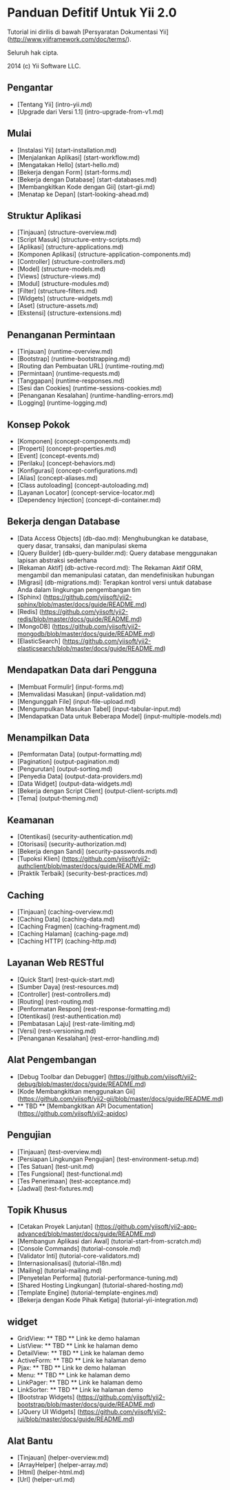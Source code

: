 Panduan Defitif Untuk Yii 2.0
===============================

Tutorial ini dirilis di bawah [Persyaratan Dokumentasi Yii] (http://www.yiiframework.com/doc/terms/).

Seluruh hak cipta.

2014 (c) Yii Software LLC.


Pengantar
------------

* [Tentang Yii] (intro-yii.md)
* [Upgrade dari Versi 1.1] (intro-upgrade-from-v1.md)


Mulai
---------------

* [Instalasi Yii] (start-installation.md)
* [Menjalankan Aplikasi] (start-workflow.md)
* [Mengatakan Hello] (start-hello.md)
* [Bekerja dengan Form] (start-forms.md)
* [Bekerja dengan Database] (start-databases.md)
* [Membangkitkan Kode dengan Gii] (start-gii.md)
* [Menatap ke Depan] (start-looking-ahead.md)


Struktur Aplikasi
---------------------

* [Tinjauan] (structure-overview.md)
* [Script Masuk] (structure-entry-scripts.md)
* [Aplikasi] (structure-applications.md)
* [Komponen Aplikasi] (structure-application-components.md)
* [Controller] (structure-controllers.md)
* [Model] (structure-models.md)
* [Views] (structure-views.md)
* [Modul] (structure-modules.md)
* [Filter] (structure-filters.md)
* [Widgets] (structure-widgets.md)
* [Aset] (structure-assets.md)
* [Ekstensi] (structure-extensions.md)


Penanganan Permintaan
-----------------

* [Tinjauan] (runtime-overview.md)
* [Bootstrap] (runtime-bootstrapping.md)
* [Routing dan Pembuatan URL] (runtime-routing.md)
* [Permintaan] (runtime-requests.md)
* [Tanggapan] (runtime-responses.md)
* [Sesi dan Cookies] (runtime-sessions-cookies.md)
* [Penanganan Kesalahan] (runtime-handling-errors.md)
* [Logging] (runtime-logging.md)


Konsep Pokok
------------

* [Komponen] (concept-components.md)
* [Properti] (concept-properties.md)
* [Event] (concept-events.md)
* [Perilaku] (concept-behaviors.md)
* [Konfigurasi] (concept-configurations.md)
* [Alias] (concept-aliases.md)
* [Class autoloading] (concept-autoloading.md)
* [Layanan Locator] (concept-service-locator.md)
* [Dependency Injection] (concept-di-container.md)


Bekerja dengan Database
----------------------

* [Data Access Objects] (db-dao.md): Menghubungkan ke database, query dasar, transaksi, dan manipulasi skema
* [Query Builder] (db-query-builder.md): Query database menggunakan lapisan abstraksi sederhana
* [Rekaman Aktif] (db-active-record.md): The Rekaman Aktif ORM, mengambil dan memanipulasi catatan, dan mendefinisikan hubungan
* [Migrasi] (db-migrations.md): Terapkan kontrol versi untuk database Anda dalam lingkungan pengembangan tim
* [Sphinx] (https://github.com/yiisoft/yii2-sphinx/blob/master/docs/guide/README.md)
* [Redis] (https://github.com/yiisoft/yii2-redis/blob/master/docs/guide/README.md)
* [MongoDB] (https://github.com/yiisoft/yii2-mongodb/blob/master/docs/guide/README.md)
* [ElasticSearch] (https://github.com/yiisoft/yii2-elasticsearch/blob/master/docs/guide/README.md)


Mendapatkan Data dari Pengguna
-----------------------

* [Membuat Formulir] (input-forms.md)
* [Memvalidasi Masukan] (input-validation.md)
* [Mengunggah File] (input-file-upload.md)
* [Mengumpulkan Masukan Tabel] (input-tabular-input.md)
* [Mendapatkan Data untuk Beberapa Model] (input-multiple-models.md)


Menampilkan Data
---------------

* [Pemformatan Data] (output-formatting.md)
* [Pagination] (output-pagination.md)
* [Pengurutan] (output-sorting.md)
* [Penyedia Data] (output-data-providers.md)
* [Data Widget] (output-data-widgets.md)
* [Bekerja dengan Script Client] (output-client-scripts.md)
* [Tema] (output-theming.md)


Keamanan
--------

* [Otentikasi] (security-authentication.md)
* [Otorisasi] (security-authorization.md)
* [Bekerja dengan Sandi] (security-passwords.md)
* [Tupoksi Klien] (https://github.com/yiisoft/yii2-authclient/blob/master/docs/guide/README.md)
* [Praktik Terbaik] (security-best-practices.md)


Caching
-------

* [Tinjauan] (caching-overview.md)
* [Caching Data] (caching-data.md)
* [Caching Fragmen] (caching-fragment.md)
* [Caching Halaman] (caching-page.md)
* [Caching HTTP] (caching-http.md)


Layanan Web RESTful
--------------------

* [Quick Start] (rest-quick-start.md)
* [Sumber Daya] (rest-resources.md)
* [Controller] (rest-controllers.md)
* [Routing] (rest-routing.md)
* [Penformatan Respon] (rest-response-formatting.md)
* [Otentikasi] (rest-authentication.md)
* [Pembatasan Laju] (rest-rate-limiting.md)
* [Versi] (rest-versioning.md)
* [Penanganan Kesalahan] (rest-error-handling.md)


Alat Pengembangan
-----------------

* [Debug Toolbar dan Debugger] (https://github.com/yiisoft/yii2-debug/blob/master/docs/guide/README.md)
* [Kode Membangkitkan menggunakan Gii] (https://github.com/yiisoft/yii2-gii/blob/master/docs/guide/README.md)
* ** TBD ** [Membangkitkan API Documentation] (https://github.com/yiisoft/yii2-apidoc)


Pengujian
-------

* [Tinjauan] (test-overview.md)
* [Persiapan Lingkungan Pengujian] (test-environment-setup.md)
* [Tes Satuan] (test-unit.md)
* [Tes Fungsional] (test-functional.md)
* [Tes Penerimaan] (test-acceptance.md)
* [Jadwal] (test-fixtures.md)


Topik Khusus
--------------

* [Cetakan Proyek Lanjutan] (https://github.com/yiisoft/yii2-app-advanced/blob/master/docs/guide/README.md)
* [Membangun Aplikasi dari Awal] (tutorial-start-from-scratch.md)
* [Console Commands] (tutorial-console.md)
* [Validator Inti] (tutorial-core-validators.md)
* [Internasionalisasi] (tutorial-i18n.md)
* [Mailing] (tutorial-mailing.md)
* [Penyetelan Performa] (tutorial-performance-tuning.md)
* [Shared Hosting Lingkungan] (tutorial-shared-hosting.md)
* [Template Engine] (tutorial-template-engines.md)
* [Bekerja dengan Kode Pihak Ketiga] (tutorial-yii-integration.md)


widget
-------

* GridView: ** TBD ** Link ke demo halaman
* ListView: ** TBD ** Link ke halaman demo
* DetailView: ** TBD ** Link ke halaman demo
* ActiveForm: ** TBD ** Link ke halaman demo
* Pjax: ** TBD ** Link ke demo halaman
* Menu: ** TBD ** Link ke halaman demo
* LinkPager: ** TBD ** Link ke halaman demo
* LinkSorter: ** TBD ** Link ke halaman demo
* [Bootstrap Widgets] (https://github.com/yiisoft/yii2-bootstrap/blob/master/docs/guide/README.md)
* [JQuery UI Widgets] (https://github.com/yiisoft/yii2-jui/blob/master/docs/guide/README.md)


Alat Bantu
---------

* [Tinjauan] (helper-overview.md)
* [ArrayHelper] (helper-array.md)
* [Html] (helper-html.md)
* [Url] (helper-url.md)